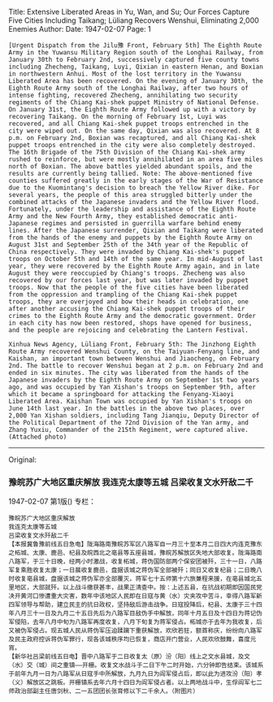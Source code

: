 Title: Extensive Liberated Areas in Yu, Wan, and Su; Our Forces Capture Five Cities Including Taikang; Lüliang Recovers Wenshui, Eliminating 2,000 Enemies
Author:
Date: 1947-02-07
Page: 1

    [Urgent Dispatch from the Jilu豫 Front, February 5th] The Eighth Route Army in the Yuwansu Military Region south of the Longhai Railway, from January 30th to February 2nd, successively captured five county towns including Zhecheng, Taikang, Luyi, Qixian in eastern Henan, and Boxian in northwestern Anhui. Most of the lost territory in the Yuwansu Liberated Area has been recovered. On the evening of January 30th, the Eighth Route Army south of the Longhai Railway, after two hours of intense fighting, recovered Zhecheng, annihilating two security regiments of the Chiang Kai-shek puppet Ministry of National Defense. On January 31st, the Eighth Route Army followed up with a victory by recovering Taikang. On the morning of February 1st, Luyi was recovered, and all Chiang Kai-shek puppet troops entrenched in the city were wiped out. On the same day, Qixian was also recovered. At 8 p.m. on February 2nd, Boxian was recaptured, and all Chiang Kai-shek puppet troops entrenched in the city were also completely destroyed. The 16th Brigade of the 75th Division of the Chiang Kai-shek army rushed to reinforce, but were mostly annihilated in an area five miles north of Boxian. The above battles yielded abundant spoils, and the results are currently being tallied. Note: The above-mentioned five counties suffered greatly in the early stages of the War of Resistance due to the Kuomintang's decision to breach the Yellow River dike. For several years, the people of this area struggled bitterly under the combined attacks of the Japanese invaders and the Yellow River flood. Fortunately, under the leadership and assistance of the Eighth Route Army and the New Fourth Army, they established democratic anti-Japanese regimes and persisted in guerrilla warfare behind enemy lines. After the Japanese surrender, Qixian and Taikang were liberated from the hands of the enemy and puppets by the Eighth Route Army on August 31st and September 25th of the 34th year of the Republic of China respectively. They were invaded by Chiang Kai-shek's puppet troops on October 5th and 14th of the same year. In mid-August of last year, they were recovered by the Eighth Route Army again, and in late August they were reoccupied by Chiang's troops. Zhecheng was also recovered by our forces last year, but was later invaded by puppet troops. Now that the people of the five cities have been liberated from the oppression and trampling of the Chiang Kai-shek puppet troops, they are overjoyed and bow their heads in celebration, one after another accusing the Chiang Kai-shek puppet troops of their crimes to the Eighth Route Army and the democratic government. Order in each city has now been restored, shops have opened for business, and the people are rejoicing and celebrating the Lantern Festival.

    Xinhua News Agency, Lüliang Front, February 5th: The Jinzhong Eighth Route Army recovered Wenshui County, on the Taiyuan-Fenyang line, and Kaishan, an important town between Wenshui and Jiaocheng, on February 2nd. The battle to recover Wenshui began at 2 p.m. on February 2nd and ended in six minutes. The city was liberated from the hands of the Japanese invaders by the Eighth Route Army on September 1st two years ago, and was occupied by Yan Xishan's troops on September 9th, after which it became a springboard for attacking the Fenyang-Xiaoyi Liberated Area. Kaishan Town was occupied by Yan Xishan's troops on June 14th last year. In the battles in the above two places, over 2,000 Yan Xishan soldiers, including Tang Jianqiu, Deputy Director of the Political Department of the 72nd Division of the Yan army, and Zhang Yuxiu, Commander of the 215th Regiment, were captured alive. (Attached photo)



<hr /> 

Original: 


### 豫皖苏广大地区重庆解放  我连克太康等五城  吕梁收复文水歼敌二千

1947-02-07
第1版()
专栏：

    豫皖苏广大地区重庆解放
    我连克太康等五城
    吕梁收复文水歼敌二千
    【本报冀鲁豫前线五日急电】陇海路南豫皖苏军区八路军自一月三十至本月二日四大内连克豫东之柘城、太康、鹿邑、杞县及皖西北之亳县等五座县城，豫皖苏解放区失地大部收复。陇海路南八路军，于三十日晚，经两小时激战，收复柘城，蒋伪国防部两个保安团被歼，三十一日，八路军复乘胜收复太康；一日晨收复鹿邑，盘据该城之蒋伪军全部被歼；同日又收复杞县；二日晚八时收复亳县城，盘据该城之蒋伪军亦全部覆灭，蒋军七十五师第十六旅兼程来援，在亳县城北五里地区，大部就歼。以上战斗缴获甚丰，战果正清查中。按：上述五县，在抗战初期即因国民党决开黄河口惨遭重大灾害，数年中该地区人民即在日寇与黄（水）灾夹攻中苦斗，幸得八路军新四军领导与帮助，建立民主的抗日政权，坚持敌后游击战争。日寇投降后，杞县、太康于三十四年八月三十一日及九月二十五日先后为八路军目敌伪手中解放，同年十月五日及十四日为蒋记伪军侵陷，去年八月中旬为八路军再度收复，八月下旬复为蒋军侵占。柘城亦于去年为我收复，后又被伪军侵占。现五城人民从蒋伪军压迫蹂躏下重获解放，欢欣若狂，额首称庆，纷纷向八路军及民主政府控诉蒋伪军罪行，现各该城秩序均已恢复，商店开门营业，人民欢欣鼓舞，喜度元宵。
    【新华社吕梁前线五日电】晋中八路军于二日收复太（原）汾（阳）线上之文水县城，及文（水）交（城）间之重镇——开栅。收复文水战斗于二日下午二时开始，六分钟即告结束。该城系于前年九月一日为八路军从日寇手中所解放，九月九日为阎军侵占后，即以此为进攻汾（阳）孝（义）解放区之跳板。开栅镇系去年六月十四日为阎军侵占者。以上两地战斗中，生俘阎军七二师政治部副主任唐剑秋、二一五团团长张育修以下二千余人。（附图片）    
